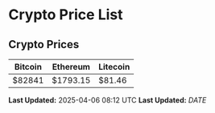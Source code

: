 # Crypto Price List

## Crypto Prices
| Bitcoin | Ethereum | Litecoin |
| ------- | -------- | -------- |
| $82841 | $1793.15 | $81.46 |
**Last Updated:** 2025-04-06 08:12 UTC
**Last Updated:** $DATE$
